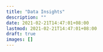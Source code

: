 ```yaml
---
title: "Data Insights"
description: ""
date: 2021-02-21T14:47:01+08:00
lastmod: 2021-02-21T14:47:01+08:00
draft: true
images: []
---
```

